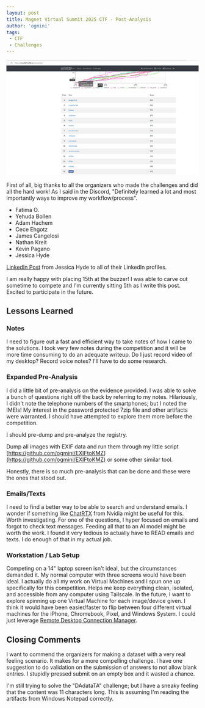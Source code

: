 ```yaml
---
layout: post
title: Magnet Virtual Summit 2025 CTF - Post-Analysis
author: 'ogmini'
tags:
 - CTF
 - Challenges
---
```


![15th Place!](/images/MVS2025CTF.png)

First of all, big thanks to all the organizers who made the challenges and did all the hard work! As I said in the Discord, "Definitely learned a lot and most importantly ways to improve my workflow/process".

- Fatima O.
- Yehuda Bollen
- Adam Hachem
- Cece Ehgotz
- James Cangelosi
- Nathan Kreit
- Kevin Pagano
- Jessica Hyde

 [LinkedIn Post](https://www.linkedin.com/posts/hydejessica_mvs2025ctf-dfir-activity-7295898860420321280-arbP?utm_source=share&utm_medium=member_desktop&rcm=ACoAAADfdBEBELHpzRkuF5mAh39sI_EZfTyW4lg) from Jessica Hyde to all of their LinkedIn profiles.

 I am really happy with placing 15th at the buzzer! I was able to carve out sometime to compete and I'm currently sitting 5th as I write this post. Excited to participate in the future.  

## Lessons Learned

### Notes

I need to figure out a fast and efficient way to take notes of how I came to the solutions. I took very few notes during the competition and it will be more time consuming to do an adequate writeup. Do I just record video of my desktop? Record voice notes? I'll have to do some research.

### Expanded Pre-Analysis

I did a little bit of pre-analysis on the evidence provided. I was able to solve a bunch of questions right off the back by referring to my notes. Hilariously, I didn't note the telephone numbers of the smartphones; but I noted the IMEIs! My interest in the password protected 7zip file and other artifacts were warranted. I should have attempted to explore them more before the competition.

I should pre-dump and pre-analyze the registry.

Dump all images with EXIF data and run them through my little script [https://github.com/ogmini/EXIFtoKMZ](https://github.com/ogmini/EXIFtoKMZ) or some other similar tool.

Honestly, there is so much pre-analysis that can be done and these were the ones that stood out.

### Emails/Texts

I need to find a better way to be able to search and understand emails. I wonder if something like [ChatRTX](https://www.nvidia.com/en-us/ai-on-rtx/chatrtx/) from Nvidia might be useful for this. Worth investigating. For one of the questions, I hyper focused on emails and forgot to check text messages. Feeding all that to an AI model might be worth the work. I found it very tedious to actually have to READ emails and texts. I do enough of that in my actual job.

### Workstation / Lab Setup

Competing on a 14" laptop screen isn't ideal, but the circumstances demanded it. My normal computer with three screens would have been ideal. I actually do all my work on Virtual Machines and I spun one up specifically for this competition. Helps me keep everything clean, isolated, and accessible from any computer using Tailscale. In the future, I want to explore spinning up one Virtual Machine for each image/device given. I think it would have been easier/faster to flip between four different virtual machines for the iPhone, Chromebook, Pixel, and Windows System. I could just leverage [Remote Desktop Connection Manager](https://learn.microsoft.com/en-us/sysinternals/downloads/rdcman).

## Closing Comments

I want to commend the organizers for making a dataset with a very real feeling scenario. It makes for a more compelling challenge. I have one suggestion to do validation on the submission of answers to not allow blank entries. I stupidly pressed submit on an empty box and it wasted a chance.

I'm still trying to solve the "DAdataTA" challenge; but I have a sneaky feeling that the content was 11 characters long. This is assuming I'm reading the artifacts from Windows Notepad correctly.
